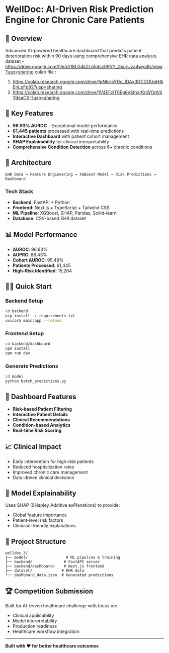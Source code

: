 # WellDoc: AI-Driven Risk Prediction Engine for Chronic Care Patients

## 🏥 Overview
Advanced AI-powered healthcare dashboard that predicts patient deterioration risk within 90 days using comprehensive EHR data analysis.
dataset - https://drive.google.com/file/d/1BLG4k2LofotczI9fVY_GsurUza4wyaBr/view?usp=sharing
colab file :
 1. https://colab.research.google.com/drive/1pNbrIoYDd_tDAx3DCDOUqH8iEnLpFp92?usp=sharing
 2. https://colab.research.google.com/drive/1V4EFzjT0Eg6vSthxrKnWOdVilYdeaCS-?usp=sharing

## 🎯 Key Features
- **96.93% AUROC** - Exceptional model performance
- **61,445 patients** processed with real-time predictions
- **Interactive Dashboard** with patient cohort management
- **SHAP Explainability** for clinical interpretability
- **Comprehensive Condition Detection** across 6+ chronic conditions

## 🚀 Architecture
```
EHR Data → Feature Engineering → XGBoost Model → Risk Predictions → Dashboard
```

### Tech Stack
- **Backend**: FastAPI + Python
- **Frontend**: Next.js + TypeScript + Tailwind CSS
- **ML Pipeline**: XGBoost, SHAP, Pandas, Scikit-learn
- **Database**: CSV-based EHR dataset

## 📊 Model Performance
- **AUROC**: 96.93%
- **AUPRC**: 88.43%
- **Cohort AUROC**: 95.48%
- **Patients Processed**: 61,445
- **High-Risk Identified**: 15,264

## 🏃‍♂️ Quick Start

### Backend Setup
```bash
cd backend
pip install -r requirements.txt
uvicorn main:app --reload
```

### Frontend Setup
```bash
cd backend/dashboard
npm install
npm run dev
```

### Generate Predictions
```bash
cd model
python batch_predictions.py
```

## 🎨 Dashboard Features
- **Risk-based Patient Filtering**
- **Interactive Patient Details**
- **Clinical Recommendations**
- **Condition-based Analytics**
- **Real-time Risk Scoring**

## 📈 Clinical Impact
- Early intervention for high-risk patients
- Reduced hospitalization rates
- Improved chronic care management
- Data-driven clinical decisions

## 🔬 Model Explainability
Uses SHAP (SHapley Additive exPlanations) to provide:
- Global feature importance
- Patient-level risk factors
- Clinician-friendly explanations

## 📁 Project Structure
```
welldoc-3/
├── model/                 # ML pipeline & training
├── backend/              # FastAPI server
├── backend/dashboard/    # Next.js frontend
├── dataset/             # EHR data
└── dashboard_data.json  # Generated predictions
```

## 🏆 Competition Submission
Built for AI-driven healthcare challenge with focus on:
- Clinical applicability
- Model interpretability  
- Production readiness
- Healthcare workflow integration

---
**Built with ❤️ for better healthcare outcomes**

